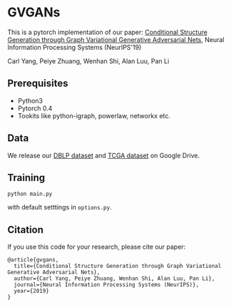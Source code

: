 # GVGANs
This is a pytorch implementation of our paper:
[Conditional Structure Generation through Graph Variational Generative Adversarial Nets](https://nips.cc/Conferences/2019/AcceptedPapersInitial), Neural Information Processing Systems (NeurIPS'19)

Carl Yang, Peiye Zhuang, Wenhan Shi, Alan Luu, Pan Li

## Prerequisites
- Python3
- Pytorch 0.4
- Tookits like python-igraph, powerlaw, networkx etc.

## Data
We release our [DBLP dataset](https://drive.google.com/open?id=1ngpwK4pqIfl7opYmePjEDVBn-1aQLuX6) and [TCGA dataset](https://drive.google.com/open?id=1s9hLOEAIL4j63fBpIdm1IldfJCsLhzpB) on Google Drive.

## Training 
```
python main.py
```
with default setttings in `options.py`.


## Citation

If you use this code for your research, please cite our paper:
```
@article{gvgans,
  title={Conditional Structure Generation through Graph Variational Generative Adversarial Nets},
  author={Carl Yang, Peiye Zhuang, Wenhan Shi, Alan Luu, Pan Li},
  journal={Neural Information Processing Systems (NeurIPS)},
  year={2019}
}
```
